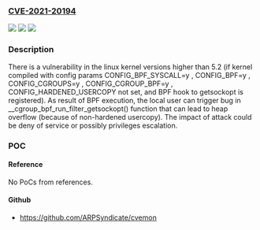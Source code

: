 ### [CVE-2021-20194](https://cve.mitre.org/cgi-bin/cvename.cgi?name=CVE-2021-20194)
![](https://img.shields.io/static/v1?label=Product&message=kernel&color=blue)
![](https://img.shields.io/static/v1?label=Version&message=%3D%20kernel%205.2%20and%20higher.%20&color=brighgreen)
![](https://img.shields.io/static/v1?label=Vulnerability&message=CWE-20&color=brighgreen)

### Description

There is a vulnerability in the linux kernel versions higher than 5.2 (if kernel compiled with config params CONFIG_BPF_SYSCALL=y , CONFIG_BPF=y , CONFIG_CGROUPS=y , CONFIG_CGROUP_BPF=y , CONFIG_HARDENED_USERCOPY not set, and BPF hook to getsockopt is registered). As result of BPF execution, the local user can trigger bug in __cgroup_bpf_run_filter_getsockopt() function that can lead to heap overflow (because of non-hardened usercopy). The impact of attack could be deny of service or possibly privileges escalation.

### POC

#### Reference
No PoCs from references.

#### Github
- https://github.com/ARPSyndicate/cvemon

